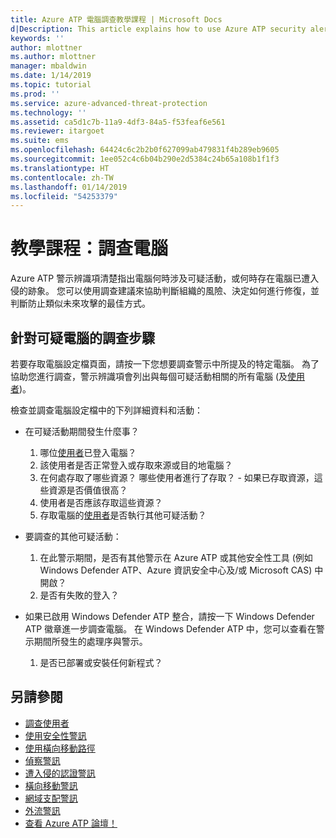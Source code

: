 ```yaml
---
title: Azure ATP 電腦調查教學課程 | Microsoft Docs
d|Description: This article explains how to use Azure ATP security alerts to investigate a suspicious computer.
keywords: ''
author: mlottner
ms.author: mlottner
manager: mbaldwin
ms.date: 1/14/2019
ms.topic: tutorial
ms.prod: ''
ms.service: azure-advanced-threat-protection
ms.technology: ''
ms.assetid: ca5d1c7b-11a9-4df3-84a5-f53feaf6e561
ms.reviewer: itargoet
ms.suite: ems
ms.openlocfilehash: 64424c6c2b2b0f627099ab479831f4b289eb9605
ms.sourcegitcommit: 1ee052c4c6b04b290e2d5384c24b65a108b1f1f3
ms.translationtype: HT
ms.contentlocale: zh-TW
ms.lasthandoff: 01/14/2019
ms.locfileid: "54253379"
---
```

# <a name="tutorial-investigate-a-computer"></a>教學課程：調查電腦

Azure ATP 警示辨識項清楚指出電腦何時涉及可疑活動，或何時存在電腦已遭入侵的跡象。 您可以使用調查建議來協助判斷組織的風險、決定如何進行修復，並判斷防止類似未來攻擊的最佳方式。  

## <a name="investigation-steps-for-suspicious-computers"></a>針對可疑電腦的調查步驟

若要存取電腦設定檔頁面，請按一下您想要調查警示中所提及的特定電腦。 為了協助您進行調查，警示辨識項會列出與每個可疑活動相關的所有電腦 (及[使用者](investigate-a-user.md))。

檢查並調查電腦設定檔中的下列詳細資料和活動：

- 在可疑活動期間發生什麼事？  
    1. 哪位[使用者](investigate-a-user.md)已登入電腦？
    2. 該使用者是否正常登入或存取來源或目的地電腦？
    3. 在何處存取了哪些資源？ 哪些使用者進行了存取？
            - 如果已存取資源，這些資源是否價值很高？
    4. 使用者是否應該存取這些資源？
    5. 存取電腦的[使用者](investigate-a-user.md)是否執行其他可疑活動？


- 要調查的其他可疑活動：
    1. 在此警示期間，是否有其他警示在 Azure ATP 或其他安全性工具 (例如 Windows Defender ATP、Azure 資訊安全中心及/或 Microsoft CAS) 中開啟？
    2. 是否有失敗的登入？


- 如果已啟用 Windows Defender ATP 整合，請按一下 Windows Defender ATP 徽章進一步調查電腦。 在 Windows Defender ATP 中，您可以查看在警示期間所發生的處理序與警示。
    1. 是否已部署或安裝任何新程式？

## <a name="see-also"></a>另請參閱

- [調查使用者](investigate-a-user.md)
- [使用安全性警訊](working-with-suspicious-activities.md)
- [使用橫向移動路徑](use-case-lateral-movement-path.md)
- [偵察警訊](atp-reconnaissance-alerts.md)
- [遭入侵的認證警訊](atp-compromised-credentials-alerts.md)
- [橫向移動警訊](atp-lateral-movement-alerts.md)
- [網域支配警訊](atp-domain-dominance-alerts.md)
- [外流警訊](atp-exfiltration-alerts.md)
- [查看 Azure ATP 論壇！](https://aka.ms/azureatpcommunity)
